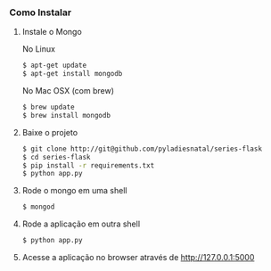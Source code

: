 ### Como Instalar

1. Instale o Mongo

    No Linux

    ```sh
    $ apt-get update
    $ apt-get install mongodb
    ```

    No Mac OSX (com brew)

    ```sh
    $ brew update
    $ brew install mongodb
    ```

2. Baixe o projeto
    ```sh
    $ git clone http://git@github.com/pyladiesnatal/series-flask
    $ cd series-flask
    $ pip install -r requirements.txt
    $ python app.py
    ```

3. Rode o mongo em uma shell
    ```sh
    $ mongod
    ```

4. Rode a aplicação em outra shell
    ```sh
    $ python app.py
    ```
5. Acesse a aplicação no browser através de http://127.0.0.1:5000

